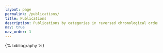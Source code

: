 ```yaml
---
layout: page
permalink: /publications/
title: Publications
description: Publications by categories in reversed chronological order. 
nav: true
nav_order: 1
---
```


<!-- _pages/publications.md -->
<div class="publications">

{% bibliography %}

</div>
